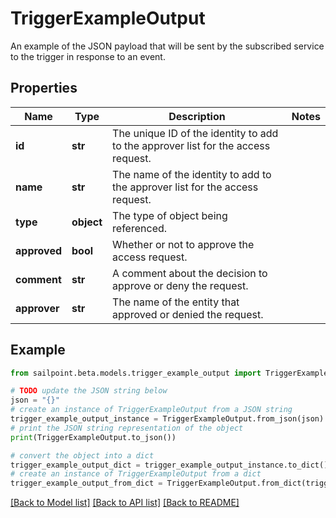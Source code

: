 # TriggerExampleOutput

An example of the JSON payload that will be sent by the subscribed service to the trigger in response to an event.

## Properties

Name | Type | Description | Notes
------------ | ------------- | ------------- | -------------
**id** | **str** | The unique ID of the identity to add to the approver list for the access request. | 
**name** | **str** | The name of the identity to add to the approver list for the access request. | 
**type** | **object** | The type of object being referenced. | 
**approved** | **bool** | Whether or not to approve the access request. | 
**comment** | **str** | A comment about the decision to approve or deny the request. | 
**approver** | **str** | The name of the entity that approved or denied the request. | 

## Example

```python
from sailpoint.beta.models.trigger_example_output import TriggerExampleOutput

# TODO update the JSON string below
json = "{}"
# create an instance of TriggerExampleOutput from a JSON string
trigger_example_output_instance = TriggerExampleOutput.from_json(json)
# print the JSON string representation of the object
print(TriggerExampleOutput.to_json())

# convert the object into a dict
trigger_example_output_dict = trigger_example_output_instance.to_dict()
# create an instance of TriggerExampleOutput from a dict
trigger_example_output_from_dict = TriggerExampleOutput.from_dict(trigger_example_output_dict)
```
[[Back to Model list]](../README.md#documentation-for-models) [[Back to API list]](../README.md#documentation-for-api-endpoints) [[Back to README]](../README.md)


